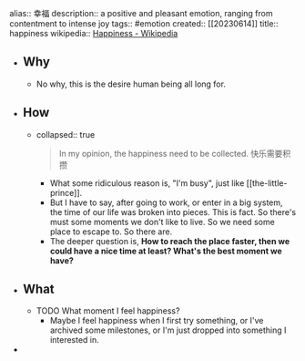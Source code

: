 alias:: 幸福
description:: a positive and pleasant emotion, ranging from contentment to intense joy
tags:: #emotion
created:: [[20230614]]
title:: happiness
wikipedia:: [Happiness - Wikipedia](https://en.wikipedia.org/wiki/Happiness)

- ## Why
  - No why, this is the desire human being all long for.
- ## How
  - collapsed:: true
    > In my opinion, the happiness need to be collected.
    快乐需要积攒
    - What some ridiculous reason is, "I'm busy", just like [[the-little-prince]].
    - But I have to say, after going to work, or enter in a big system, the time of our life was broken into pieces. This is fact. So there's must some moments we don't like to live. So we need some place to escape to. So there are.
    - The deeper question is, **How to reach the place faster, then we could have a nice time at least? What's the best moment we have?**
- ## What
  - TODO What moment I feel happiness?
    - Maybe I feel happiness when I first try something, or I've archived some milestones, or I'm just dropped into something I interested in.
-
